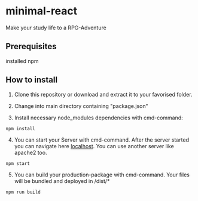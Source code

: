 # minimal-react
Make your study life to a RPG-Adventure

## Prerequisites
installed npm

## How to install
1. Clone this repository or download and extract it to your favorised folder.

2. Change into main directory containing "package.json"

3. Install necessary node_modules dependencies with cmd-command:
```
npm install
```

4. You can start your Server with cmd-command. After the server started you can navigate here [localhost](http://localhost:8080). You can use another server like apache2 too. 
```
npm start
```

5. You can build your production-package with cmd-command. Your files will be bundled and deployed in /dist/*
```
npm run build
``` 